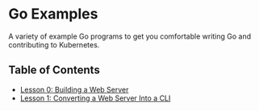 # Go Examples

A variety of example Go programs to get you comfortable writing Go and contributing to Kubernetes.

## Table of Contents

* [Lesson 0: Building a Web Server](./lesson-000-web-server)
* [Lesson 1: Converting a Web Server Into a CLI](./lesson-001-web-server-cli)
